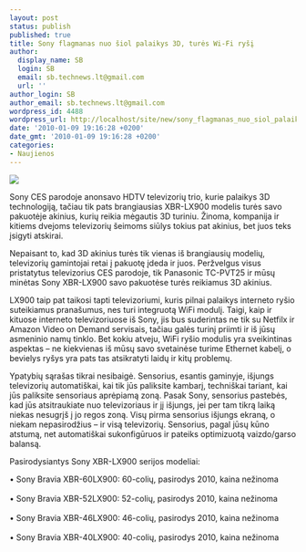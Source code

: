```yaml
---
layout: post
status: publish
published: true
title: Sony flagmanas nuo šiol palaikys 3D, turės Wi-Fi ryšį
author:
  display_name: SB
  login: SB
  email: sb.technews.lt@gmail.com
  url: ''
author_login: SB
author_email: sb.technews.lt@gmail.com
wordpress_id: 4488
wordpress_url: http://localhost/site/new/sony_flagmanas_nuo_siol_palaikys_3d_tures_wifi_rysi/
date: '2010-01-09 19:16:28 +0200'
date_gmt: '2010-01-09 19:16:28 +0200'
categories:
- Naujienos
---
```

<p><img src="http://www.part.lt/img/d467b41dd9ca53812b778422276ace9a142.jpg" /></p>
<p>Sony CES parodoje anonsavo HDTV televizorių trio, kurie palaikys 3D technologiją, tačiau tik pats brangiausias XBR-LX900 modelis turės savo pakuotėje akinius, kurių reikia mėgautis 3D turiniu. Žinoma, kompanija ir kitiems dvejoms televizorių šeimoms siūlys tokius pat akinius, bet juos teks įsigyti atskirai.</p>
<p>Nepaisant to, kad 3D akinius turės tik vienas iš brangiausių modelių, televizorių gamintojai retai į pakuotę įdeda ir juos. Peržvelgus visus pristatytus televizorius CES parodoje, tik Panasonic TC-PVT25 ir mūsų minėtas Sony XBR-LX900 savo pakuotėse turės reikiamus 3D akinius.</p>
<p>LX900 taip pat taikosi tapti televizoriumi, kuris pilnai palaikys interneto ryšio suteikiamus pranašumus, nes turi integruotą WiFi modulį. Taigi, kaip ir kituose interneto televizoriuose iš Sony, jis bus suderintas ne tik su Netfilx ir Amazon Video on Demand servisais, tačiau galės turinį priimti ir iš jūsų asmeninio namų tinklo. Bet kokiu atveju, WiFi ryšio modulis yra sveikintinas aspektas – ne kiekvienas iš mūsų savo svetainėse turime Ethernet kabelį, o bevielys ryšys yra pats tas atsikratyti laidų ir kitų problemų.</p>
<p>Ypatybių sąrašas tikrai nesibaigė. Sensorius, esantis gaminyje, išjungs televizorių automatiškai, kai tik jūs paliksite kambarį, techniškai tariant, kai jūs paliksite sensoriaus aprėpiamą zoną. Pasak Sony, sensorius pastebės, kad jūs atsitraukiate nuo televizoriaus ir jį išjungs, jei per tam tikrą laiką niekas nesugrįš į jo regos zoną. Visų pirma sensorius išjungs ekraną, o niekam nepasirodžius – ir visą televizorių. Sensorius, pagal jūsų kūno atstumą, net automatiškai sukonfigūruos ir pateiks optimizuotą vaizdo/garso balansą.</p>
<p>Pasirodysiantys Sony XBR-LX900 serijos modeliai:</p>
<p>• Sony Bravia XBR-60LX900: 60-colių, pasirodys 2010, kaina nežinoma<br />
<br />• Sony Bravia XBR-52LX900: 52-colių, pasirodys 2010, kaina nežinoma<br />
<br />• Sony Bravia XBR-46LX900: 46-colių, pasirodys 2010, kaina nežinoma<br />
<br />• Sony Bravia XBR-40LX900: 40-colių, pasirodys 2010, kaina nežinoma<br /></p>
